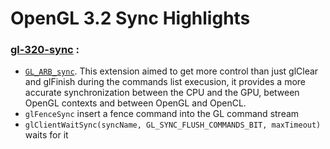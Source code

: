 # OpenGL 3.2 Sync Highlights

### [gl-320-sync](https://github.com/elect86/jogl-samples/blob/master/jogl-samples/src/tests/gl_320/sync/Gl_320_sync.java) :

* [`GL_ARB_sync`](https://www.opengl.org/registry/specs/ARB/sync.txt). This extension aimed to get more control 
than just glClear and glFinish during the commands list execusion, it provides a more accurate synchronization 
between the CPU and the GPU, between OpenGL contexts and between OpenGL and OpenCL. 
* `glFenceSync` insert a fence command into the GL command stream
* `glClientWaitSync(syncName, GL_SYNC_FLUSH_COMMANDS_BIT, maxTimeout)` waits for it
